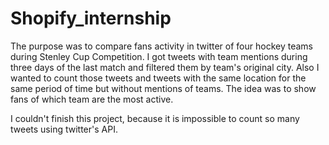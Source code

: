 # Shopify_internship
The purpose was to compare fans activity in twitter of four hockey teams during Stenley Cup Competition.
I got tweets with team mentions during three days of the last match and filtered them by team's original city.
Also I wanted to count those tweets and tweets with the same location for the same period of time but without mentions of teams.
The idea was to show fans of which team are the most active.

I couldn't finish this project, because it is impossible to count so many tweets using twitter's API.
